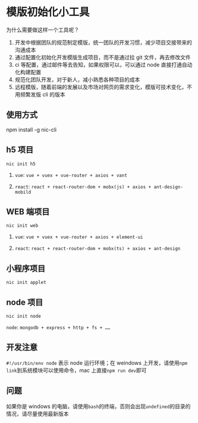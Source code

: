 # 模版初始化小工具

为什么需要做这样一个工具呢？

1. 开发中根据团队的规范制定模版，统一团队的开发习惯，减少项目交接带来的沟通成本
2. 通过配置化初始化开发模版生成项目，而不是通过拉 git 文件，再去修改文件
3. ci 等配置，通过邮件等去告知，如果权限可以，可以通过 node 直接打通自动化构建配置
4. 规范化团队开发，对于新人，减小熟悉各种项目的成本
5. 远程模版，随着前端的发展以及市场对网页的需求变化，模版可技术变化，不用频繁发版 cli 的版本

## 使用方式

npm install -g nic-cli

## h5 项目

```shell
nic init h5
```

1. `vue`: `vue + vuex + vue-router + axios + vant`

2. `react`: `react + react-router-dom + mobx(js) + axios + ant-design-mobild`

## WEB 端项目

```shell
nic init web
```

1. `vue`: `vue + vuex + vue-router + axios + element-ui`

2. `react`: `react + react-router-dom + mobx(ts) + axios + ant-design`

## 小程序项目

```shell
nic init applet
```

## node 项目

```shell
nic init node
```

`node`: `mongodb + express + http + fs + ……`

## 开发注意

`#!/usr/bin/env node` 表示 node 运行环境；在 weindows 上开发，请使用`npm link`到系统模块可以使用命令，mac 上直接`npm run dev`即可

## 问题

如果你是 windows 的电脑，请使用`bash`的终端，否则会出现`undefined`的目录的情况，请尽量使用最新版本
